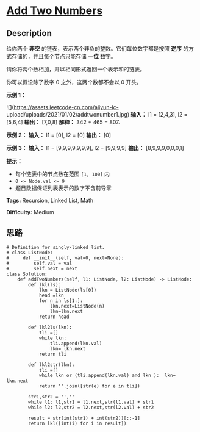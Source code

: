 # [Add Two Numbers][title]

## Description

给你两个 **非空** 的链表，表示两个非负的整数。它们每位数字都是按照 **逆序** 的方式存储的，并且每个节点只能存储 **一位** 数字。

请你将两个数相加，并以相同形式返回一个表示和的链表。

你可以假设除了数字 0 之外，这两个数都不会以 0 开头。

**示例 1：**

![](https://assets.leetcode-cn.com/aliyun-lc-
upload/uploads/2021/01/02/addtwonumber1.jpg)
            **输入：** l1 = [2,4,3], l2 = [5,6,4]    **输出：** [7,0,8]    **解释：** 342 + 465 = 807.    

**示例 2：**
            **输入：** l1 = [0], l2 = [0]    **输出：** [0]    

**示例 3：**
            **输入：** l1 = [9,9,9,9,9,9,9], l2 = [9,9,9,9]    **输出：** [8,9,9,9,0,0,0,1]    

**提示：**

  * 每个链表中的节点数在范围 `[1, 100]` 内
  * `0 <= Node.val <= 9`
  * 题目数据保证列表表示的数字不含前导零


**Tags:** Recursion, Linked List, Math

**Difficulty:** Medium

## 思路

``` python3
# Definition for singly-linked list.
# class ListNode:
#     def __init__(self, val=0, next=None):
#         self.val = val
#         self.next = next
class Solution:
    def addTwoNumbers(self, l1: ListNode, l2: ListNode) -> ListNode:
        def lkl(ls):
            lkn = ListNode(ls[0])
            head =lkn
            for n in ls[1:]:
                lkn.next=ListNode(n)
                lkn=lkn.next
            return head

        def lkl2ls(lkn):
            tli =[]
            while lkn: 
                tli.append(lkn.val)
                lkn= lkn.next
            return tli

        def lkl2str(lkn):
            tli =[]
            while lkn or (tli.append(lkn.val) and lkn ):  lkn= lkn.next
            return ''.join([str(e) for e in tli])

        str1,str2 = '','' 
        while l1: l1,str1 = l1.next,str(l1.val) + str1
        while l2: l2,str2 = l2.next,str(l2.val) + str2
            
        result = str(int(str1) + int(str2))[::-1]
        return lkl([int(i) for i in result])
```

[title]: https://leetcode-cn.com/problems/add-two-numbers
